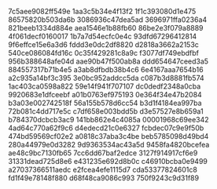 7c5aee9082ff549e
1aa3c5b34e4f13f2
1f1c393080d1e475
86575820b503da6b
3086936c47dea5ad
3696971ffa0236a4
821beeb1334d884e
aea1546e1b88fb60
86be2e3f079a8889
4f061decf0160017
1b7a7d54ecfc0e4c
93dfd67296412814
9f6effce15e6a3d6
fddd3e0dc2df8820
d2818a3662a2153c
540ce086084fd16c
0c35f429281c8a9c
f3077df749ebdfbf
956b388648afe04d
aae90b47f500ab8a
ddd654647ceed3a5
884557317b71b4e5
a3ab8dfbdb38b4c6
6e4167aaa7654b16
a2c935a14bf3c395
3e0bc952addcc5da
c087b3d8881fb574
1ac403ca0598a822
59e14f941f707107
dc0dedf2348a0cba
9920683e1dfceebf
a01b0763ef975193
0e364f34e47b2084
b3a03e002742518f
56a155b578d6cc54
b3d1f4184ea997ba
72b081c4dd717e5c
c7df658e003bdd5b
d3e57527e8b659a1
b784370dcbcb3ac9
141bb862e4c4085a
00001968c69ee342
4ad64c770a62f9c6
d4edecd21c0e6327
fcbdec07c9e9f50b
474bd59569cf02e2
a0818c37aba3c4be
beb5785098d49bd4
280a44979e0d3282
9d9363534ac43a5d
9458fa4820bcefea
ae48c9bc7130fb65
7cc6dd67baf2edce
3127f914917cf6e9
31331dead725d8e6
e431235e692d8b0c
c46910bcba0e9499
a27037366511aedc
e2fcea4efe1115d7
cda53377824601c8
fd1f49e78148f880
d68f48ca9086c993
750f9243c9d31f89
